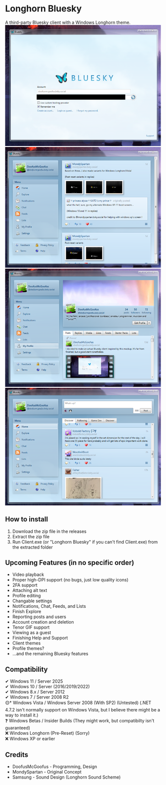 # Longhorn Bluesky
A third-party Bluesky client with a Windows Longhorn theme.  
    ![A Bluesky client with a skeuomorphic design reminiscent of Windows Longhorn. The login screen is being shown.](tease1.png)
    ![The same client, but now logged in. A post by MondySpartan is open saying "Based on these...I also made variants for Windows Longhorn/Vista!". Attached are boot-screen concepts for pre-reset Windows Longhorn.](tease2.png)
    ![My profile is open.](tease3.png)
    ![The home page of the client. There is a section with four tabs. The first tab, titled "Discover," is selected. Above it is a box for posting, with the default text "Whats Up?".](tease4.png)

## How to install
1. Download the zip file in the releases
2. Extract the zip file
3. Run Client.exe (or "Longhorn Bluesky" if you can't find Client.exe) from the extracted folder

## Upcoming Features (in no specific order)
- Video playback
- Proper high-DPI support (no bugs, just low quality icons)
- 2FA support
- Attaching alt text
- Profile editing
- Changable settings
- Notifications, Chat, Feeds, and Lists
- Finish Explore
- Reporting posts and users
- Account creation and deletion
- Tenor GIF support
- Viewing as a guest
- Finishing Help and Support
- Client themes
- Profile themes?
- ...and the remaining Bluesky features

## Compatibility
✔ Windows 11 / Server 2025  
✔ Windows 10 / Server (2016/2019/2022)  
✔ Windows 8.x / Server 2012  
✔ Windows 7 / Server 2008 R2  
🟡* Windows Vista / Windows Server 2008 (With SP2) (Untested) (.NET 4.7.2 isn't normally support on Windows Vista, but I believe there might be a way to install it.)  
❓ Windows Betas / Insider Builds (They might work, but compatibilty isn't guaranteed)  
❌ Windows Longhorn (Pre-Reset) (Sorry)  
❌ Windows XP or earlier  

## Credits
- DoofusMcGoofus - Programming, Design  
- MondySpartan - Original Concept  
- Samsung - Sound Design (Longhorn Sound Scheme)  
